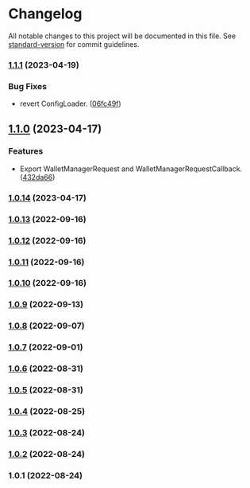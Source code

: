# Changelog

All notable changes to this project will be documented in this file. See [standard-version](https://github.com/conventional-changelog/standard-version) for commit guidelines.

### [1.1.1](https://github.com/wallet-manager/wallet-manager-client-utils/compare/v1.1.0...v1.1.1) (2023-04-19)


### Bug Fixes

* revert ConfigLoader. ([06fc49f](https://github.com/wallet-manager/wallet-manager-client-utils/commit/06fc49f6c6735fbcd8c14320b5b2810f316cca5d))

## [1.1.0](https://github.com/wallet-manager/wallet-manager-client-utils/compare/v1.0.14...v1.1.0) (2023-04-17)


### Features

* Export WalletManagerRequest and WalletManagerRequestCallback. ([432da66](https://github.com/wallet-manager/wallet-manager-client-utils/commit/432da66195ab898b0ed9fa159baebda0bdb5b57e))

### [1.0.14](https://github.com/wallet-manager/wallet-manager-client-utils/compare/v1.0.13...v1.0.14) (2023-04-17)

### [1.0.13](https://github.com/wallet-manager/wallet-manager-client-utils/compare/v1.0.12...v1.0.13) (2022-09-16)

### [1.0.12](https://github.com/wallet-manager/wallet-manager-client-utils/compare/v1.0.11...v1.0.12) (2022-09-16)

### [1.0.11](https://github.com/wallet-manager/wallet-manager-client-utils/compare/v1.0.10...v1.0.11) (2022-09-16)

### [1.0.10](https://github.com/wallet-manager/wallet-manager-client-utils/compare/v1.0.9...v1.0.10) (2022-09-16)

### [1.0.9](https://github.com/wallet-manager/wallet-manager-client-utils/compare/v1.0.8...v1.0.9) (2022-09-13)

### [1.0.8](https://github.com/wallet-manager/wallet-manager-client-utils/compare/v1.0.7...v1.0.8) (2022-09-07)

### [1.0.7](https://github.com/wallet-manager/wallet-manager-client-utils/compare/v1.0.6...v1.0.7) (2022-09-01)

### [1.0.6](https://github.com/wallet-manager/wallet-manager-client-utils/compare/v1.0.5...v1.0.6) (2022-08-31)

### [1.0.5](https://github.com/wallet-manager/wallet-manager-client-utils/compare/v1.0.4...v1.0.5) (2022-08-31)

### [1.0.4](https://github.com/wallet-manager/wallet-manager-client-utils/compare/v1.0.3...v1.0.4) (2022-08-25)

### [1.0.3](https://github.com/wallet-manager/wallet-manager-client-utils/compare/v1.0.2...v1.0.3) (2022-08-24)

### [1.0.2](https://github.com/wallet-manager/wallet-manager-client-utils/compare/v1.0.1...v1.0.2) (2022-08-24)

### 1.0.1 (2022-08-24)
